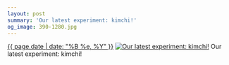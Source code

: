 ```yaml
---
layout: post
summary: 'Our latest experiment: kimchi!'
og_image: 390-1280.jpg
---
```


<p>
  <time><a href="/390">{{ page.date | date: "%B %e, %Y" }}</a></time>
  <a href="/390"><img src="{{ site.assets_url }}/390-640.jpg" srcset="{{ site.assets_url }}/390-1280.jpg 1280w, {{ site.assets_url }}/390-960.jpg 960w, {{ site.assets_url }}/390-640.jpg 640w, {{ site.assets_url }}/390-320.jpg 320w" sizes="(min-width: 700px) 50vw, calc(100vw - 2rem)" alt="Our latest experiment: kimchi!" /></a>
  <span>Our latest experiment: kimchi!</span>
</p>
